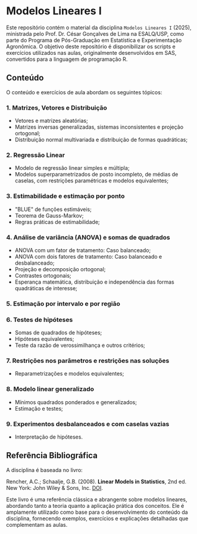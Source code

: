 # Modelos Lineares I

Este repositório contém o material da disciplina `Modelos Lineares I` (2025), ministrada pelo Prof. Dr. César Gonçalves de Lima na ESALQ/USP, como parte do Programa de Pós-Graduação em Estatística e Experimentação Agronômica. O objetivo deste repositório é disponibilizar os scripts e exercícios utilizados nas aulas, originalmente desenvolvidos em SAS, convertidos para a linguagem de programação R.

## Conteúdo 
O conteúdo e exercícios de aula abordam os seguintes tópicos:

### 1. Matrizes, Vetores e Distribuição
- Vetores e matrizes aleatórias; 
- Matrizes inversas generalizadas, sistemas inconsistentes e projeção ortogonal; 
- Distribuição normal multivariada e distribuição de formas quadráticas;

### 2. Regressão Linear
- Modelo de regressão linear simples e múltipla;
- Modelos superparametrizados de posto incompleto, de médias de caselas, com restrições paramétricas e modelos equivalentes;

### 3. Estimabilidade e estimação por ponto
- "BLUE" de funções estimáveis;
- Teorema de Gauss-Markov;
- Regras práticas de estimabilidade;

### 4. Análise de variância (ANOVA) e somas de quadrados
- ANOVA com um fator de tratamento: Caso balanceado; 
- ANOVA com dois fatores de tratamento: Caso balanceado e desbalanceado;
- Projeção e decomposição ortogonal;
- Contrastes ortogonais;
- Esperança matemática, distribuição e independência das formas quadráticas de interesse;

### 5. Estimação por intervalo e por região

### 6. Testes de hipóteses
- Somas de quadrados de hipóteses;
- Hipóteses equivalentes;
- Teste da razão de verossimilhança e outros critérios;

### 7. Restrições nos parâmetros e restrições nas soluções
- Reparametrizações e modelos equivalentes;

### 8. Modelo linear generalizado
- Mínimos quadrados ponderados e generalizados;
- Estimação e testes;

### 9. Experimentos desbalanceados e com caselas vazias
- Interpretação de hipóteses.

## Referência Bibliográfica
A disciplina é baseada no livro:

Rencher, A.C.; Schaalje, G.B. (2008). **Linear Models in Statistics**, 2nd ed. New York: John Wiley & Sons, Inc. [DOI](https://doi.org/10.1002/9780470192610).

Este livro é uma referência clássica e abrangente sobre modelos lineares, abordando tanto a teoria quanto a aplicação prática dos conceitos. Ele é amplamente utilizado como base para o desenvolvimento do conteúdo da disciplina, fornecendo exemplos, exercícios e explicações detalhadas que complementam as aulas.


